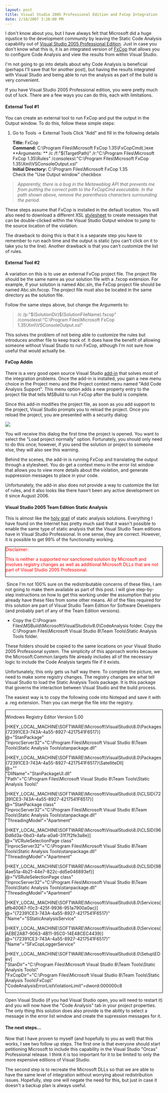 ```yaml
---
layout: post
title: Visual Studio 2005 Professional Edition and FxCop Integration
date: 2/18/2007 3:28:00 PM
---
```


I don't know about you, but I have always felt that Microsoft did a huge injustice to the development community by leaving the Static Code Analysis capability out of [Visual Studio 2005 Professional Edition](http://msdn2.microsoft.com/en-us/vstudio/aa718668.aspx). Just in case you don't know what this is, it is an integrated version of [FxCop](http://www.gotdotnet.com/team/fxcop/) that allows you to configure Code Analysis and view the results from within Visual Studio.

I'm not going to go into details about why Code Analysis is beneficial (perhaps I'll save that for another post), but having the results integrated with Visual Studio and being able to run the analysis as part of the build is very convenient.

If you have Visual Studio 2005 Professional edition, you were pretty much out of luck. There are a few ways you can do this, each with limitations.

#### External Tool #1

You can create an external tool to run FxCop and put the output in the Output window. To do this, follow these simple steps:

1.  Go to Tools -> External Tools  Click "Add" and fill in the following details  

    **Title:** FxCop  
    **Command:** C:\Program Files\Microsoft FxCop 1.35\FxCopCmd(.)exe  
    **Arguments: ** /c /f:"$(TargetPath)" /r:"C:\Program Files\Microsoft FxCop 1.35\Rules" /consolexsl:"C:\Program Files\Microsoft FxCop 1.35\Xml\VSConsoleOutput.xsl"   
    **Initial Directory:** C:\Program Files\Microsoft FxCop 1.35  
Check the "Use Output window" checkbox 

> *Apparently, there is a bug in the Metaweblog API that prevents me from putting the correct path to the FxCopCmd executable. In the path shown above, remove the parenthesis characters surrounding the period.*

These steps assume that FxCop is installed in the default location. You will also need to download a different XSL [stylesheet](http://www.gotdotnet.com/Community/UserSamples/Download.aspx?SampleGuid=6AEB0DAF-3D81-40BD-A47F-67F827CA5050) to create messages that can be double-clicked within the Visual Studio Output window to jump to the source location of the violation.

The drawback to doing this is that it is a separate step you have to remember to run each time and the output is static (you can't click on it to take you to the line). Another drawback is that you can't customize the list of rules.

#### External Tool #2

A variation on this is to use an external FxCop project file. The project file should be the same name as your solution file with a .fxcop extension. For example, if your solution is named Abc.sln, the FxCop project file should be named Abc.sln.fxcop. The project file must also be located in the same directory as the solution file.

Follow the same steps above, but change the Arguments to:

> /c /p:"$(SolutionDir)\$(SolutionFileName).fxcop" /consolexsl:"C:\Program Files\Microsoft FxCop 1.35\Xml\VSConsoleOutput.xsl"

This solves the problem of not being able to customize the rules but introduces another file to keep track of. It does have the benefit of allowing someone without Visual Studio to run FxCop, although I'm not sure how useful that would actually be.

#### FxCop Addin

There is a very good open source Visual Studio [add-in](http://fxcopaddin.tigris.org/) that solves most of the integration problems. Once the add-in is installed, you gain a new menu choice in the Project menu and the Project context menu named "Add Code Analysis Support". This menu option adds a new property entry to the project file that tells MSBuild to run FxCop after the build is complete.

Since this add-in modifies the project file, as soon as you add support to the project, Visual Studio prompts you to reload the project. Once you reload the project, you are presented with a security dialog:

![](http://gwb.blob.core.windows.net/sdorman/5006/o_sshot-2.png) 

You will receive this dialog the first time the project is opened. You want to select the "Load project normally" option. Fortunately, you should only need to do this once; however, if you send the solution or project to someone else, they will also see this warning.

Behind the scenes, the add-in is running FxCop and translating the output through a stylesheet. You do get a context menu in the error list window that allows you to view more details about the violation, and generate suppression messages to place in your code.

Unfortunately, the add-in also does not provide a way to customize the list of rules, and it also looks like there hasn't been any active development on it since August 2006.

#### Visual Studio 2005 Team Edition Static Analysis

This is almost like the [holy grail](http://en.wikipedia.org/wiki/Holy_grail#Casual_metaphor) of static analysis solutions. Everything I have found on the Internet has pretty much said that it wasn't possible to enable the same type of static analysis that the Visual Studio Team editions have in Visual Studio Professional. In one sense, they are correct. However, it is possible to get 99% of the functionality working.
 <div style="border-right: black 1px solid; border-top: black 1px solid; border-left: black 1px solid; border-bottom: black 1px solid"><font color="#ff0000">Disclaimer:   

This is neither a supported nor sanctioned solution by Microsoft and involves registry changes as well as additional Microsoft DLLs that are not part of Visual Studio 2005 Professional.</font></div> 

 Since I'm not 100% sure on the redistributable concerns of these files, I am not going to make them available as part of this post. I will give step-by-step instructions on how to get this working under the assumption that you already have these files from some other means. All of the files required for this solution are part of Visual Studio Team Edition for Software Developers (and probably part of any of the Team Edition versions).

*   Copy the C:\Program Files\MSBuild\Microsoft\VisualStudio\v8.0\CodeAnalysis folder.  Copy the C:\Program Files\Microsoft Visual Studio 8\Team Tools\Static Analysis Tools folder. 

These folders should be copied to the same locations on your Visual Studio 2005 Professional system. The simplicity of this approach works because the Microsoft.Common.targets file already includes all of the necessary logic to include the Code Analysis targets file if it exists.

Unfortunately, this only gets us half way there. To complete the picture, we need to make some registry changes. The registry changes are what tell Visual Studio to load the Static Analysis Tools package. It is this package that governs the interaction between Visual Studio and the build process.

The easiest way is to copy the following code into Notepad and save it with a .reg extension. Then you can merge the file into the registry.
 <div style="border-right: black 1px solid; border-top: black 1px solid; border-left: black 1px solid; border-bottom: black 1px solid"> 

Windows Registry Editor Version 5.00

[HKEY_LOCAL_MACHINE\SOFTWARE\Microsoft\VisualStudio\8.0\Packages\{72391CE3-743A-4a55-8927-4217541F6517}]  
@="StanPackage"  
"InprocServer32"="C:\\Program Files\\Microsoft Visual Studio 8\\Team Tools\\Static Analysis Tools\\stanpackage.dll"

[HKEY_LOCAL_MACHINE\SOFTWARE\Microsoft\VisualStudio\8.0\Packages\{72391CE3-743A-4a55-8927-4217541F6517}\SatelliteDll]  
@=""  
"DllName"="StanPackageUI.dll"  
"Path"="C:\\Program Files\\Microsoft Visual Studio 8\\Team Tools\\Static Analysis Tools\\"

[HKEY_LOCAL_MACHINE\SOFTWARE\Microsoft\VisualStudio\8.0\CLSID\{72391CE3-743A-4a55-8927-4217541F6517}]  
@="StanPackage class"  
"InprocServer32"="C:\\Program Files\\Microsoft Visual Studio 8\\Team Tools\\Static Analysis Tools\\stanpackage.dll"  
"ThreadingModel"="Apartment"

[HKEY_LOCAL_MACHINE\SOFTWARE\Microsoft\VisualStudio\8.0\CLSID\{960d6d3a-0bd3-4afa-a0a6-31f7f2fe3a8e}]  
@="VCRuleSelectionPage class"  
"InprocServer32"="C:\\Program Files\\Microsoft Visual Studio 8\\Team Tools\\Static Analysis Tools\\stanpackage.dll"  
"ThreadingModel"="Apartment"

[HKEY_LOCAL_MACHINE\SOFTWARE\Microsoft\VisualStudio\8.0\CLSID\{984ae51a-4b21-44e7-822c-dd5e046893ef}]  
@="VSRuleSelectionPage class"  
"InprocServer32"="C:\\Program Files\\Microsoft Visual Studio 8\\Team Tools\\Static Analysis Tools\\stanpackage.dll"  
"ThreadingModel"="Apartment"

[HKEY_LOCAL_MACHINE\SOFTWARE\Microsoft\VisualStudio\8.0\Services\{dfb40067-f0c3-425f-9936-951a7900a0ac}]  
@="{72391CE3-743A-4a55-8927-4217541F6517}"  
"Name"="SStaticAnalysisService"

[HKEY_LOCAL_MACHINE\SOFTWARE\Microsoft\VisualStudio\8.0\Services\{AEBE2A87-9063-4B11-95C0-14E48CEC4439}]  
@="{72391CE3-743A-4a55-8927-4217541F6517}"  
"Name"="SFxCopLoggerService"

[HKEY_LOCAL_MACHINE\SOFTWARE\Microsoft\VisualStudio\8.0\Setup\EDev]  
"StanDir"="C:\\Program Files\\Microsoft Visual Studio 8\\Team Tools\\Static Analysis Tools\\"  
"FxCopDir"="C:\\Program Files\\Microsoft Visual Studio 8\\Team Tools\\Static Analysis Tools\\FxCop\\"  
"CodeAnalysisErrorListViolationLimit"=dword:000000c8
</div> 

Open Visual Studio (if you had Visual Studio open, you will need to restart it) and you will now have the "Code Analysis" tab in your project properties. The only thing this solution does also provide is the ability to select a message in the error list window and create the supression messages for it.

#### The next steps...

Now that I have proven to myself (and hopefully to you as well) that this works, I see two follow up steps. The first one is that everyone should start petitioning Microsoft to include this capability in the Visual Studio "Orcas" Professional release. I think it is too important for it to be limited to only the more expensive editions of Visual Studio.

The second step is to recreate the Microsoft DLLs so that we are able to have the same level of integration without worrying about redistribution issues. Hopefully, step one will negate the need for this, but just in case it doesn't a backup plan is always useful.
